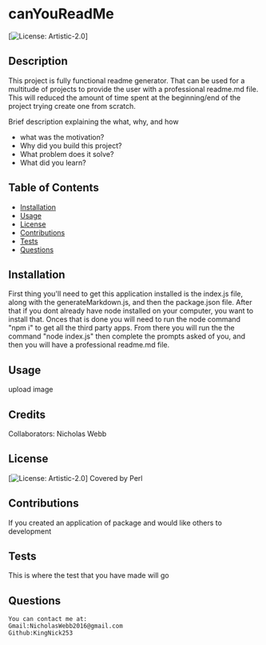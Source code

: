 
# canYouReadMe
[![License: Artistic-2.0](https://img.shields.io/badge/License-Perl-0298c3.svg)]

## Description 
  This project is fully functional readme generator. That can be used for a multitude of projects to provide the user with a professional readme.md file. This will reduced the amount of time spent at the beginning/end of the project trying create one from scratch.
    
Brief description explaining the what, why, and how
- what was the motivation?
- Why did you build this project?
- What problem does it solve?
- What did you learn?
    
## Table of Contents
  - [Installation](#installation)
  - [Usage](#usage)
  - [License](#license)
  - [Contributions](#contribution)
  - [Tests](#tests)
  - [Questions](#questions)
    
## Installation
  First thing you'll need to get this application installed is the index.js file, along with the generateMarkdown.js, and then the package.json file. After that if you dont already have node installed on  your computer, you want to install that. Onces that is done you will need to run the node command "npm i" to get all the  third party apps. From there you will run the the command "node index.js" then complete the prompts asked of you, and then you will have a professional readme.md file.
    
    
## Usage
  upload image
  
    
## Credits
  Collaborators: Nicholas Webb
    
  
    
    
## License
[![License: Artistic-2.0](https://img.shields.io/badge/License-Perl-0298c3.svg)]
Covered by Perl
    
  
    
  ## Contributions
    
  If you created an application of package and would like others to development
    
  ## Tests
    
  This is where the test that you have made will go 
    
  ## Questions
    You can contact me at:
    Gmail:NicholasWebb2016@gmail.com
    Github:KingNick253
     